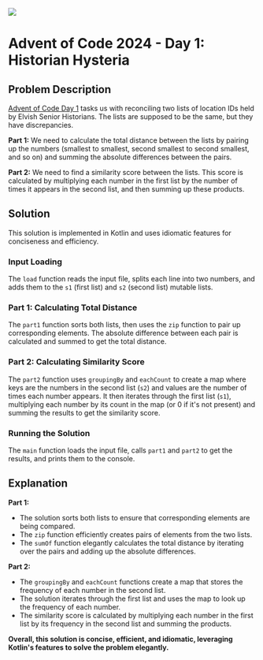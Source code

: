 [![][file:cover]][youtube-playlist]

# Advent of Code 2024 - Day 1: Historian Hysteria

## Problem Description

[Advent of Code Day 1](https://adventofcode.com/2024/day/1) tasks us with reconciling two lists of location IDs held by Elvish Senior Historians. The lists are supposed to be the same, but they have discrepancies.

**Part 1:** We need to calculate the total distance between the lists by pairing up the numbers (smallest to smallest, second smallest to second smallest, and so on) and summing the absolute differences between the pairs.

**Part 2:** We need to find a similarity score between the lists. This score is calculated by multiplying each number in the first list by the number of times it appears in the second list, and then summing up these products.

## Solution

This solution is implemented in Kotlin and uses idiomatic features for conciseness and efficiency.

### Input Loading

The `load` function reads the input file, splits each line into two numbers, and adds them to the `s1` (first list) and `s2` (second list) mutable lists.

### Part 1: Calculating Total Distance

The `part1` function sorts both lists, then uses the `zip` function to pair up corresponding elements. The absolute difference between each pair is calculated and summed to get the total distance.

### Part 2: Calculating Similarity Score

The `part2` function uses `groupingBy` and `eachCount` to create a map where keys are the numbers in the second list (`s2`) and values are the number of times each number appears. It then iterates through the first list (`s1`), multiplying each number by its count in the map (or 0 if it's not present) and summing the results to get the similarity score.

### Running the Solution

The `main` function loads the input file, calls `part1` and `part2` to get the results, and prints them to the console.

## Explanation

**Part 1:**
- The solution sorts both lists to ensure that corresponding elements are being compared.
- The `zip` function efficiently creates pairs of elements from the two lists.
- The `sumOf` function elegantly calculates the total distance by iterating over the pairs and adding up the absolute differences.

**Part 2:**
- The `groupingBy` and `eachCount` functions create a map that stores the frequency of each number in the second list.
- The solution iterates through the first list and uses the map to look up the frequency of each number.
- The similarity score is calculated by multiplying each number in the first list by its frequency in the second list and summing the products.

**Overall, this solution is concise, efficient, and idiomatic, leveraging Kotlin's features to solve the problem elegantly.**

[file:cover]: .github/readme/cover.png
[youtube-playlist]: https://www.youtube.com/playlist?list=PLlFc5cFwUnmwHaD3-qeoLHnho_PY2g9JX
